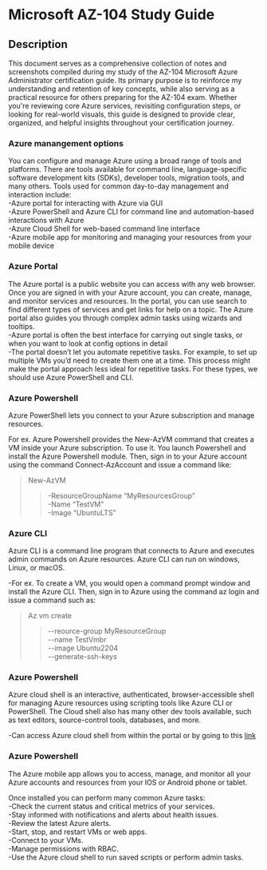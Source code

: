 <h1>Microsoft AZ-104 Study Guide</h1>

<h2>Description</h2>
This document serves as a comprehensive collection of notes and screenshots compiled during my study of the AZ-104 Microsoft Azure Administrator certification guide. Its primary purpose is to reinforce my understanding and retention of key concepts, while also serving as a practical resource for others preparing for the AZ-104 exam. Whether you're reviewing core Azure services, revisiting configuration steps, or looking for real-world visuals, this guide is designed to provide clear, organized, and helpful insights throughout your certification journey.

<h3>Azure manangement options </h3>
You can configure and manage Azure using a broad range of tools and platforms. There are tools available for command line, language-specific software development kits (SDKs), developer tools, migration tools, and many others.   
Tools used for common day-to-day management and interaction include:  <br/>
-Azure portal for interacting with Azure via GUI  <br/>
-Azure PowerShell and Azure CLI for command line and automation-based interactions with Azure <br/>
-Azure Cloud Shell for web-based command line interface <br/>
-Azure mobile app for monitoring and managing your resources from your mobile device <br/>

<h3>Azure Portal </h3>
 The Azure portal is a public website you can access with any web browser. Once you are signed in with your Azure account, you can create, manage, and monitor services and resources. In the portal, you can use search to find different types of services and get links for help on a topic. The Azure portal also guides you through complex admin tasks using wizards and tooltips.  <br/>
-Azure portal is often the best interface for carrying out single tasks, or when you want to look at config options in detail  <br/>
-The portal doesn’t let you automate repetitive tasks. For example, to set up multiple VMs you’d need to create them one at a time. This process might make the portal approach less ideal for repetitive tasks. For these types, we should use Azure PowerShell and CLI.  

<h3>Azure Powershell </h3>
Azure PowerShell lets you connect to your Azure subscription and manage resources.  

For ex. Azure Powershell provides the New-AzVM command that creates a VM inside your Azure subscription. To use it. You launch Powershell and install the Azure Powershell module. Then, sign in to your Azure account using the command Connect-AzAccount and issue a command like:  

>New-AzVM   
 >>-ResourceGroupName “MyResourcesGroup” <br/>
 >>-Name “TestVM” <br/>
 >>-Image “UbuntuLTS”  <br/>
<h3>Azure CLI </h3>
Azure CLI is a command line program that connects to Azure and executes admin commands on Azure resources. Azure CLI can run on windows, Linux, or macOS.  <br/>

-For ex. To create a VM, you would open a command prompt window and install the Azure CLI. Then, sign in to Azure using the command az login and issue a command such as:  <br/>

>Az vm create <br/>
>>--reource-group MyResourceGroup <br/>
>>--name TestVmbr <br/>
>>--image Ubuntu2204 <br/>
>>--generate-ssh-keys <br/>

<h3>Azure Powershell </h3>
Azure cloud shell is an interactive, authenticated, browser-accessible shell for managing Azure resources using scripting tools like Azure CLI or PowerShell. The Cloud shell also has many other dev tools available, such as text editors, source-control tools, databases, and more.  <br/>

-Can access Azure cloud shell from within the portal or by going to this <a href="https://portal.azure.com/#cloudshell/">link</a>

<h3>Azure Powershell </h3>
The Azure mobile app allows you to access, manage, and monitor all your Azure accounts and resources from your IOS or Android phone or tablet.  
 

Once installed you can perform many common Azure tasks:  <br/>
-Check the current status and critical metrics of your services.  <br/>
-Stay informed with notifications and alerts about health issues.  <br/>
-Review the latest Azure alerts. <br/>
-Start, stop, and restart VMs or web apps. <br/>
-Connect to your VMs.  <br/>
-Manage permissions with RBAC. <br/>
-Use the Azure cloud shell to run saved scripts or perform admin tasks. <br/>
